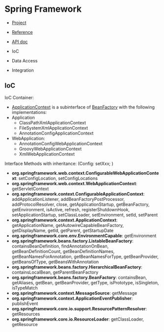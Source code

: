 # Spring Framework
- [Project](https://spring.io/projects/spring-framework)
- [Reference](https://docs.spring.io/spring-framework/docs/current/reference/html/)
- [API doc](https://docs.spring.io/spring-framework/docs/current/javadoc-api/)

- IoC
- Data Access
- Integration

## IoC
IoC Container: 
- [ApplicationContext](https://docs.spring.io/spring-framework/docs/5.3.12/javadoc-api/org/springframework/context/ApplicationContext.html) is a subinterface of [BeanFactory](https://docs.spring.io/spring-framework/docs/5.3.12/javadoc-api/org/springframework/beans/factory/BeanFactory.html) with the following implementations:
- Application
    - ClassPathXmlApplicationContext 
    - FileSystemXmlApplicationContext
    - AnnotationConfigApplicationContext
- WebApplication:
    - AnnotationConfigWebApplicationContext
    - GroovyWebApplicationContext
    - XmlWebApplicationContext
    
Interface Methods with inheritance: (Config: setXxx; )
- **org.springframework.web.context.ConfigurableWebApplicationContext**:
 setConfigLocation, setConfigLocations
- **org.springframework.web.context.WebApplicationContext**:
 getServletContext
- **org.springframework.context.ConfigurableApplicationContext**: addApplicationListener, addBeanFactoryPostProcessor, addProtocolResolver, close, getApplicationStartup, getBeanFactory, getEnvironment, isActive, refresh, registerShutdownHook, setApplicationStartup, setClassLoader, setEnvironment, setId, setParent
- **org.springframework.context.ApplicationContext**: getApplicationName, getAutowireCapableBeanFactory, getDisplayName, getId, getParent, getStartupDate
- **org.springframework.core.env.EnvironmentCapable**: getEnvironment
 - **org.springframework.beans.factory.ListableBeanFactory**: containsBeanDefinition, findAnnotationOnBean, getBeanDefinitionCount, getBeanDefinitionNames, getBeanNamesForAnnotation, getBeanNamesForType, getBeanProvider, getBeansOfType, getBeansWithAnnotation
- **org.springframework.beans.factory.HierarchicalBeanFactory**: containsLocalBean, getParentBeanFactory
- **org.springframework.beans.factory.BeanFactory**: containsBean, getAliases, getBean, getBeanProvider, getType, isPrototype, isSingleton, isTypeMatch
- **org.springframework.context.MessageSource**: getMessage
- **org.springframework.context.ApplicationEventPublisher**: publishEvent
- **org.springframework.core.io.support.ResourcePatternResolver**: getResources
- **org.springframework.core.io.ResourceLoader**: getClassLoader, getResource


